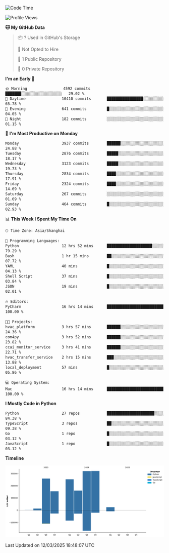 <!--START_SECTION:waka-->
![Code Time](http://img.shields.io/badge/Code%20Time-185%20hrs%206%20mins-blue)

![Profile Views](http://img.shields.io/badge/Profile%20Views-0-blue)

**🐱 My GitHub Data** 

> 📦 ? Used in GitHub's Storage 
 > 
> 🚫 Not Opted to Hire
 > 
> 📜 1 Public Repository 
 > 
> 🔑 0 Private Repository 
 > 
**I'm an Early 🐤** 

```text
🌞 Morning                4592 commits        ███████░░░░░░░░░░░░░░░░░░   29.02 % 
🌆 Daytime                10410 commits       ████████████████░░░░░░░░░   65.78 % 
🌃 Evening                641 commits         █░░░░░░░░░░░░░░░░░░░░░░░░   04.05 % 
🌙 Night                  182 commits         ░░░░░░░░░░░░░░░░░░░░░░░░░   01.15 % 
```
📅 **I'm Most Productive on Monday** 

```text
Monday                   3937 commits        ██████░░░░░░░░░░░░░░░░░░░   24.88 % 
Tuesday                  2876 commits        █████░░░░░░░░░░░░░░░░░░░░   18.17 % 
Wednesday                3123 commits        █████░░░░░░░░░░░░░░░░░░░░   19.73 % 
Thursday                 2834 commits        ████░░░░░░░░░░░░░░░░░░░░░   17.91 % 
Friday                   2324 commits        ████░░░░░░░░░░░░░░░░░░░░░   14.69 % 
Saturday                 267 commits         ░░░░░░░░░░░░░░░░░░░░░░░░░   01.69 % 
Sunday                   464 commits         █░░░░░░░░░░░░░░░░░░░░░░░░   02.93 % 
```


📊 **This Week I Spent My Time On** 

```text
🕑︎ Time Zone: Asia/Shanghai

💬 Programming Languages: 
Python                   12 hrs 52 mins      ████████████████████░░░░░   79.29 % 
Bash                     1 hr 15 mins        ██░░░░░░░░░░░░░░░░░░░░░░░   07.72 % 
YAML                     40 mins             █░░░░░░░░░░░░░░░░░░░░░░░░   04.13 % 
Shell Script             37 mins             █░░░░░░░░░░░░░░░░░░░░░░░░   03.84 % 
JSON                     19 mins             █░░░░░░░░░░░░░░░░░░░░░░░░   02.01 % 

🔥 Editors: 
PyCharm                  16 hrs 14 mins      █████████████████████████   100.00 % 

🐱‍💻 Projects: 
hvac_platform            3 hrs 57 mins       ██████░░░░░░░░░░░░░░░░░░░   24.36 % 
com4py                   3 hrs 52 mins       ██████░░░░░░░░░░░░░░░░░░░   23.82 % 
ccai_monitor_service     3 hrs 41 mins       ██████░░░░░░░░░░░░░░░░░░░   22.71 % 
hvac_transfer_service    2 hrs 15 mins       ███░░░░░░░░░░░░░░░░░░░░░░   13.88 % 
local_deployment         57 mins             █░░░░░░░░░░░░░░░░░░░░░░░░   05.86 % 

💻 Operating System: 
Mac                      16 hrs 14 mins      █████████████████████████   100.00 % 
```

**I Mostly Code in Python** 

```text
Python                   27 repos            █████████████████████░░░░   84.38 % 
TypeScript               3 repos             ██░░░░░░░░░░░░░░░░░░░░░░░   09.38 % 
Go                       1 repo              █░░░░░░░░░░░░░░░░░░░░░░░░   03.12 % 
JavaScript               1 repo              █░░░░░░░░░░░░░░░░░░░░░░░░   03.12 % 
```



**Timeline**

![Lines of Code chart](https://raw.githubusercontent.com/jixingyou/jixingyou/main/assets/bar_graph.png)


 Last Updated on 12/03/2025 18:48:07 UTC
<!--END_SECTION:waka-->